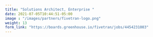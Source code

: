 ```yaml
---
title: "Solutions Architect, Enterprise "
date: 2021-07-05T10:44:51-05:00
image : "/images/partners/fivetran-logo.png"
weight: 13
form_link: "https://boards.greenhouse.io/fivetran/jobs/4454231003"
---
```


